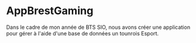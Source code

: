 # AppBrestGaming

Dans le cadre de mon année de BTS SIO, nous avons créer une application pour gérer à l'aide d'une base de données un tounrois Esport.
